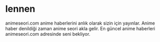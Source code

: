 # lennen
animeseori.com anime haberlerini anlık olarak sizin için yayınlar. Anime haber denildiği zaman anime seori akla gelir. En güncel anime haberleri animeseori.com adresinde seni bekliyor.
